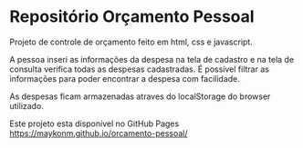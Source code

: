 # Repositório Orçamento Pessoal
Projeto de controle de orçamento feito em html, css e javascript.

A pessoa inseri as informações da despesa na tela de cadastro e na tela de consulta verifica todas as despesas cadastradas. 
É possível filtrar as informações para poder encontrar a despesa com facilidade.

As despesas ficam armazenadas atraves do localStorage do browser utilizado.

Este projeto esta disponível no GitHub Pages
https://maykonm.github.io/orcamento-pessoal/
